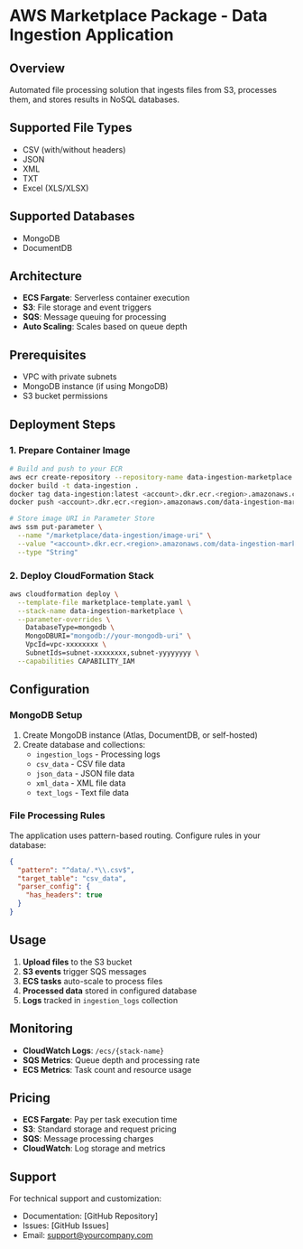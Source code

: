 # AWS Marketplace Package - Data Ingestion Application

## Overview
Automated file processing solution that ingests files from S3, processes them, and stores results in NoSQL databases.

## Supported File Types
- CSV (with/without headers)
- JSON
- XML
- TXT
- Excel (XLS/XLSX)

## Supported Databases
- MongoDB
- DocumentDB

## Architecture
- **ECS Fargate**: Serverless container execution
- **S3**: File storage and event triggers
- **SQS**: Message queuing for processing
- **Auto Scaling**: Scales based on queue depth

## Prerequisites
- VPC with private subnets
- MongoDB instance (if using MongoDB)
- S3 bucket permissions

## Deployment Steps

### 1. Prepare Container Image
```bash
# Build and push to your ECR
aws ecr create-repository --repository-name data-ingestion-marketplace
docker build -t data-ingestion .
docker tag data-ingestion:latest <account>.dkr.ecr.<region>.amazonaws.com/data-ingestion-marketplace:latest
docker push <account>.dkr.ecr.<region>.amazonaws.com/data-ingestion-marketplace:latest

# Store image URI in Parameter Store
aws ssm put-parameter \
  --name "/marketplace/data-ingestion/image-uri" \
  --value "<account>.dkr.ecr.<region>.amazonaws.com/data-ingestion-marketplace:latest" \
  --type "String"
```

### 2. Deploy CloudFormation Stack
```bash
aws cloudformation deploy \
  --template-file marketplace-template.yaml \
  --stack-name data-ingestion-marketplace \
  --parameter-overrides \
    DatabaseType=mongodb \
    MongoDBURI="mongodb://your-mongodb-uri" \
    VpcId=vpc-xxxxxxxx \
    SubnetIds=subnet-xxxxxxxx,subnet-yyyyyyyy \
  --capabilities CAPABILITY_IAM
```

## Configuration

### MongoDB Setup
1. Create MongoDB instance (Atlas, DocumentDB, or self-hosted)
2. Create database and collections:
   - `ingestion_logs` - Processing logs
   - `csv_data` - CSV file data
   - `json_data` - JSON file data
   - `xml_data` - XML file data
   - `text_logs` - Text file data

### File Processing Rules
The application uses pattern-based routing. Configure rules in your database:

```json
{
  "pattern": "^data/.*\\.csv$",
  "target_table": "csv_data",
  "parser_config": {
    "has_headers": true
  }
}
```

## Usage

1. **Upload files** to the S3 bucket
2. **S3 events** trigger SQS messages
3. **ECS tasks** auto-scale to process files
4. **Processed data** stored in configured database
5. **Logs** tracked in `ingestion_logs` collection

## Monitoring

- **CloudWatch Logs**: `/ecs/{stack-name}`
- **SQS Metrics**: Queue depth and processing rate
- **ECS Metrics**: Task count and resource usage

## Pricing

- **ECS Fargate**: Pay per task execution time
- **S3**: Standard storage and request pricing
- **SQS**: Message processing charges
- **CloudWatch**: Log storage and metrics

## Support

For technical support and customization:
- Documentation: [GitHub Repository]
- Issues: [GitHub Issues]
- Email: support@yourcompany.com